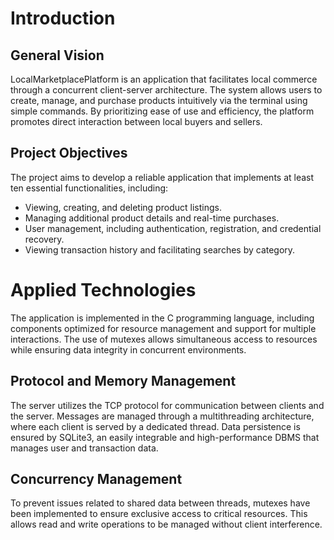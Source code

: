 # Introduction

## General Vision

LocalMarketplacePlatform is an application that facilitates local commerce through a concurrent client-server architecture. The system allows users to create, manage, and purchase products intuitively via the terminal using simple commands. By prioritizing ease of use and efficiency, the platform promotes direct interaction between local buyers and sellers.

## Project Objectives

The project aims to develop a reliable application that implements at least ten essential functionalities, including:
- Viewing, creating, and deleting product listings.
- Managing additional product details and real-time purchases.
- User management, including authentication, registration, and credential recovery.
- Viewing transaction history and facilitating searches by category.

# Applied Technologies

The application is implemented in the C programming language, including components optimized for resource management and support for multiple interactions. The use of mutexes allows simultaneous access to resources while ensuring data integrity in concurrent environments.

## Protocol and Memory Management

The server utilizes the TCP protocol for communication between clients and the server. Messages are managed through a multithreading architecture, where each client is served by a dedicated thread. Data persistence is ensured by SQLite3, an easily integrable and high-performance DBMS that manages user and transaction data.

## Concurrency Management

To prevent issues related to shared data between threads, mutexes have been implemented to ensure exclusive access to critical resources. This allows read and write operations to be managed without client interference.

